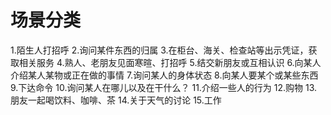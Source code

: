 # 场景分类
1.陌生人打招呼
2.询问某件东西的归属
3.在柜台、海关、检查站等出示凭证，获取相关服务
4.熟人、老朋友见面寒暄、打招呼
5.结交新朋友或互相认识
6.向某人介绍某人某物或正在做的事情
7.询问某人的身体状态
8.向某人要某个或某些东西
9.下达命令
10.询问某人在哪儿以及在干什么？
11.介绍一些人的行为
12.购物
13.朋友一起喝饮料、咖啡、茶
14.关于天气的讨论
15.工作


